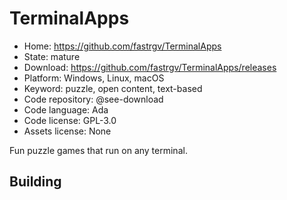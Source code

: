 # TerminalApps

- Home: https://github.com/fastrgv/TerminalApps
- State: mature
- Download: https://github.com/fastrgv/TerminalApps/releases
- Platform: Windows, Linux, macOS
- Keyword: puzzle, open content, text-based
- Code repository: @see-download
- Code language: Ada
- Code license: GPL-3.0
- Assets license: None

Fun puzzle games that run on any terminal.

## Building
